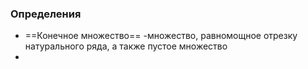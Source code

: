 ### Определения
* ==Конечное множество== -множество, равномощное отрезку натурального ряда, а также пустое множество
* 